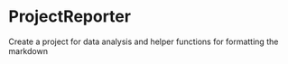 # ProjectReporter
 Create a project for data analysis and helper functions for formatting the markdown
